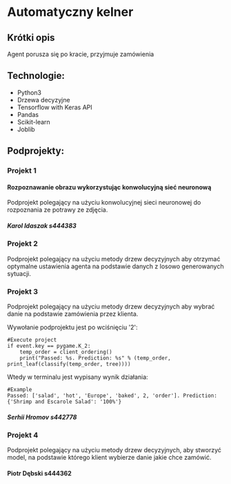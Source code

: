 # Automatyczny kelner


## Krótki opis

Agent porusza się po kracie, przyjmuje zamówienia

## Technologie:
- Python3
- Drzewa decyzyjne
- Tensorflow with Keras API
- Pandas
- Scikit-learn
- Joblib

## Podprojekty:

### Projekt 1
#### Rozpoznawanie obrazu wykorzystując konwolucyjną sieć neuronową
Podprojekt polegający na użyciu konwolucyjnej sieci neuronowej do rozpoznania ze potrawy ze zdjęcia.

##### Karol Idaszak s444383

### Projekt 2

Podprojekt polegający na użyciu metody drzew decyzyjnych aby otrzymać optymalne ustawienia agenta na podstawie danych z losowo generowanych sytuacji.

### Projekt 3

Podprojekt polegający na użyciu metody drzew decyzyjnych aby wybrać danie na podstawie zamówienia przez klienta.

Wywołanie podprojektu jest po wciśnięciu '2':

    #Execute project
    if event.key == pygame.K_2:
        temp_order = client_ordering()
        print("Passed: %s. Prediction: %s" % (temp_order, print_leaf(classify(temp_order, tree))))
        
Wtedy w terminalu jest wypisany wynik działania:

    #Example
    Passed: ['salad', 'hot', 'Europe', 'baked', 2, 'order']. Prediction: {'Shrimp and Escarole Salad': '100%'}

##### Serhii Hromov s442778

### Projekt 4

Podprojekt polegający na użyciu metody drzew decyzyjnych, aby stworzyć model, na podstawie którego klient wybierze danie jakie chce zamówić.

#### Piotr Dębski s444362
